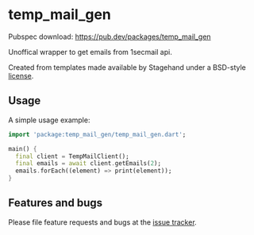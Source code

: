 # temp_mail_gen

Pubspec download: https://pub.dev/packages/temp_mail_gen

Unoffical wrapper to get emails from 1secmail api.

Created from templates made available by Stagehand under a BSD-style
[license](https://github.com/dart-lang/stagehand/blob/master/LICENSE).

## Usage

A simple usage example:

```dart
import 'package:temp_mail_gen/temp_mail_gen.dart';

main() {
  final client = TempMailClient();
  final emails = await client.getEmails(2);
  emails.forEach((element) => print(element));
}
```

## Features and bugs

Please file feature requests and bugs at the [issue tracker][tracker].

[tracker]: http://example.com/issues/replaceme
